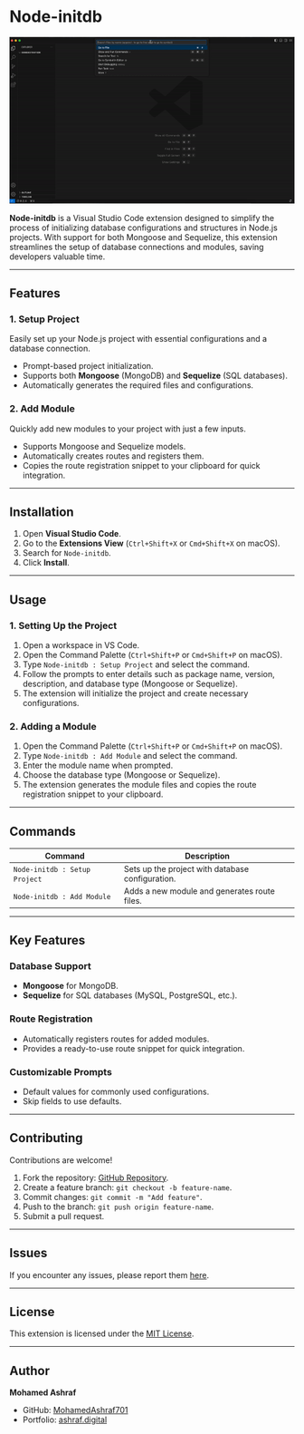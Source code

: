 # **Node-initdb**  
![Logo](Vs-Extension-ezgif.com-video-to-gif-converter.gif)

**Node-initdb** is a Visual Studio Code extension designed to simplify the process of initializing database configurations and structures in Node.js projects. With support for both Mongoose and Sequelize, this extension streamlines the setup of database connections and modules, saving developers valuable time.

---

## **Features**

### 1. **Setup Project**
Easily set up your Node.js project with essential configurations and a database connection.  
- Prompt-based project initialization.  
- Supports both **Mongoose** (MongoDB) and **Sequelize** (SQL databases).  
- Automatically generates the required files and configurations.

### 2. **Add Module**
Quickly add new modules to your project with just a few inputs.  
- Supports Mongoose and Sequelize models.  
- Automatically creates routes and registers them.  
- Copies the route registration snippet to your clipboard for quick integration.

---

## **Installation**
1. Open **Visual Studio Code**.  
2. Go to the **Extensions View** (`Ctrl+Shift+X` or `Cmd+Shift+X` on macOS).  
3. Search for `Node-initdb`.  
4. Click **Install**.

---

## **Usage**

### **1. Setting Up the Project**
1. Open a workspace in VS Code.  
2. Open the Command Palette (`Ctrl+Shift+P` or `Cmd+Shift+P` on macOS).  
3. Type `Node-initdb : Setup Project` and select the command.  
4. Follow the prompts to enter details such as package name, version, description, and database type (Mongoose or Sequelize).  
5. The extension will initialize the project and create necessary configurations.

### **2. Adding a Module**
1. Open the Command Palette (`Ctrl+Shift+P` or `Cmd+Shift+P` on macOS).  
2. Type `Node-initdb : Add Module` and select the command.  
3. Enter the module name when prompted.  
4. Choose the database type (Mongoose or Sequelize).  
5. The extension generates the module files and copies the route registration snippet to your clipboard.

---

## **Commands**
| Command                        | Description                                          |  
|--------------------------------|------------------------------------------------------|  
| `Node-initdb : Setup Project`  | Sets up the project with database configuration.     |  
| `Node-initdb : Add Module`     | Adds a new module and generates route files.         |  

---

## **Key Features**

### **Database Support**  
- **Mongoose** for MongoDB.  
- **Sequelize** for SQL databases (MySQL, PostgreSQL, etc.).  

### **Route Registration**  
- Automatically registers routes for added modules.  
- Provides a ready-to-use route snippet for quick integration.

### **Customizable Prompts**  
- Default values for commonly used configurations.  
- Skip fields to use defaults.

---

## **Contributing**
Contributions are welcome!  
1. Fork the repository: [GitHub Repository](https://github.com/MohamedAshraf701/Node-initdb-vs-code).  
2. Create a feature branch: `git checkout -b feature-name`.  
3. Commit changes: `git commit -m "Add feature"`.  
4. Push to the branch: `git push origin feature-name`.  
5. Submit a pull request.

---

## **Issues**
If you encounter any issues, please report them [here](https://github.com/MohamedAshraf701/Node-initdb-vs-code/issues).

---

## **License**
This extension is licensed under the [MIT License](LICENSE).  

---

## **Author**
**Mohamed Ashraf**  
- GitHub: [MohamedAshraf701](https://github.com/MohamedAshraf701)  
- Portfolio: [ashraf.digital](https://ashraf.digital)

